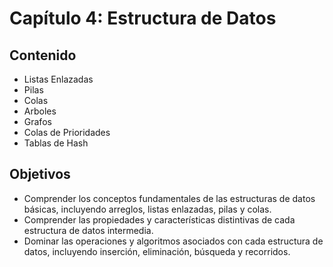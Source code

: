 # Capítulo 4: Estructura de Datos

## Contenido

- Listas Enlazadas
- Pilas
- Colas
- Arboles
- Grafos
- Colas de Prioridades
- Tablas de Hash

## Objetivos

- Comprender los conceptos fundamentales de las estructuras de datos básicas, incluyendo arreglos, listas enlazadas, pilas y colas.
- Comprender las propiedades y características distintivas de cada estructura de datos intermedia.
- Dominar las operaciones y algoritmos asociados con cada estructura de datos, incluyendo inserción, eliminación, búsqueda y recorridos.